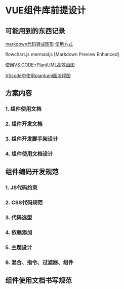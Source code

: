 # VUE组件库前提设计

## 可能用到的东西记录

[markdown代码转成图形](http://g.gravizo.com/#howto) [使用方式](https://www.jianshu.com/p/84739de87965)

flowchart.js
mermaidjs [Markdown Preview Enhanced]

[使用VS CODE+PlantUML高效画图](https://blog.csdn.net/qq_15437667/article/details/70163125)

[VScode中使用plantuml画流程图](https://blog.csdn.net/u013531940/article/details/90401798)

## 方案内容

### 1. 组件使用文档

### 2. 组件开发文档

### 3. 组件开发脚手架设计

### 4. 组件使用文档设计

## 组件编码开发规范

### 1. JS代码约束

### 2. CSS代码规范

### 3. 代码选型

### 4. 依赖添加

### 5. 主题设计

### 6. 混合、指令、过滤器、组件

## 组件使用文档书写规范
